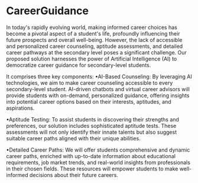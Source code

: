 # CareerGuidance
In today's rapidly evolving world, making informed career choices has become a pivotal aspect of a student's life, profoundly influencing their future prospects and overall well-being. However, the lack of accessible and personalized career counseling, aptitude assessments, and detailed career pathways at the secondary level poses a significant challenge.
Our proposed solution harnesses the power of Artificial Intelligence (AI) to democratize career guidance for secondary-level students.

It comprises three key components:
•AI-Based Counseling: By leveraging AI technologies, we aim to make career counseling accessible to every secondary-level student. AI-driven chatbots and virtual career advisors will provide students with on-demand, personalized guidance, offering insights into potential career options based on their interests, aptitudes, and aspirations.

•Aptitude Testing: To assist students in discovering their strengths and preferences, our solution includes sophisticated aptitude tests. These assessments will not only identify their innate talents but also suggest suitable career paths aligned with their unique abilities.

•Detailed Career Paths: We will offer students comprehensive and dynamic career paths, enriched with up-to-date information about educational requirements, job market trends, and real-world insights from professionals in their chosen fields. These resources will empower students to make well-informed decisions about their future careers.
